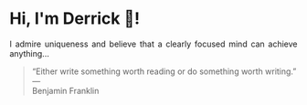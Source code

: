 # Hi, I'm Derrick 👋!
<p align="justify">I admire uniqueness and believe that a clearly focused mind can achieve anything...</p> 
<!-- #quote-start -->
<blockquote>&ldquo;Either write something worth reading or do something worth writing.&rdquo; &mdash; <footer>Benjamin Franklin</footer></blockquote>
<!-- #quote-end -->
